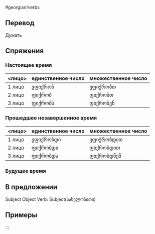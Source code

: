 #georgian/verbs 
## Перевод
Думать
## Спряжения
### Настоящее время
<лицо>|единственное число|множественное число
--------|---------------------|------------------------
1 лицо | ვფიქრობ | ვფიქრობთ
2 лицо | ფიქრობ | ფიქრობთ
3 лицо | ფიქრობს | ფიქრობენ
### Прошедшее незавершенное время
<лицо>|единственное число|множественное число
--------|---------------------|------------------------
1 лицо | ვფიქრობდი | ვფიქრობდით
2 лицо | ფიქრობდი | ფიქრობდით
3 лицо | ფიქრობდა | ფიქრობდნენ
### Будущее время
## В предложении
Subject Object Verb: Subject(სახელობითი)
## Примеры
:::

